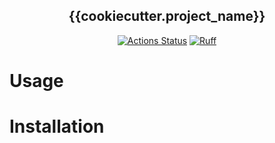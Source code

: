 <h2 align="center"> {{cookiecutter.project_name}}</h2>

<p align="center">
<a href="https://github.com/{{cookiecutter.github_username}}/{{cookiecutter.project_slug}}/actions/workflows/main.yml"><img alt="Actions Status" src="https://github.com/{{cookiecutter.github_username}}/{{cookiecutter.project_slug}}/actions/workflows/main.yml/badge.svg?branch=main"></a>
<a href="https://github.com/astral-sh/ruff"><img src="https://img.shields.io/endpoint?url=https://raw.githubusercontent.com/astral-sh/ruff/main/assets/badge/v2.json" alt="Ruff" style="max-width:100%;"></a>
</p>

Usage
=====

Installation
============
